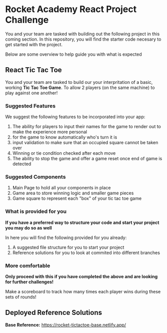 # Rocket Academy React Project Challenge

You and your team are tasked with building out the following project in this coming section. In this repository, you will find the starter code necesary to get started with the project.

Below are some overview to help guide you with what is expected

## React Tic Tac Toe

You and your team are tasked to build our your interpritation of a basic, working **Tic Tac Toe Game**. To allow 2 players (on the same machine) to play against one another!

### Suggested Features

We suggest the following features to be incorporated into your app:

1. The ability for players to input their names for the game to render out to make the experience more personal
2. for the game to know automatically who's turn it is
3. input validation to make sure that an occupied square cannot be taken over
4. Winning or tie condition checked after each move
5. The ability to stop the game and offer a game reset once end of game is detected

### Suggested Components

1. Main Page to hold all your components in place
2. Game area to store winning logic and smaller game pieces
3. Game square to represent each "box" of your tic tac toe game

### What is provided for you

**If you have a preferred way to structure your code and start your project you may do so as well**

In here you will find the following provided for you already:

1. A suggested file structure for you to start your project
2. Reference solutions for you to look at commited into different branches

### More comfortable

**Only proceed with this if you have completed the above and are looking for further challenges!**

Make a scoreboard to track how many times each player wins during these sets of rounds!

## Deployed Reference Solutions

**Base Reference:** https://rocket-tictactoe-base.netlify.app/
